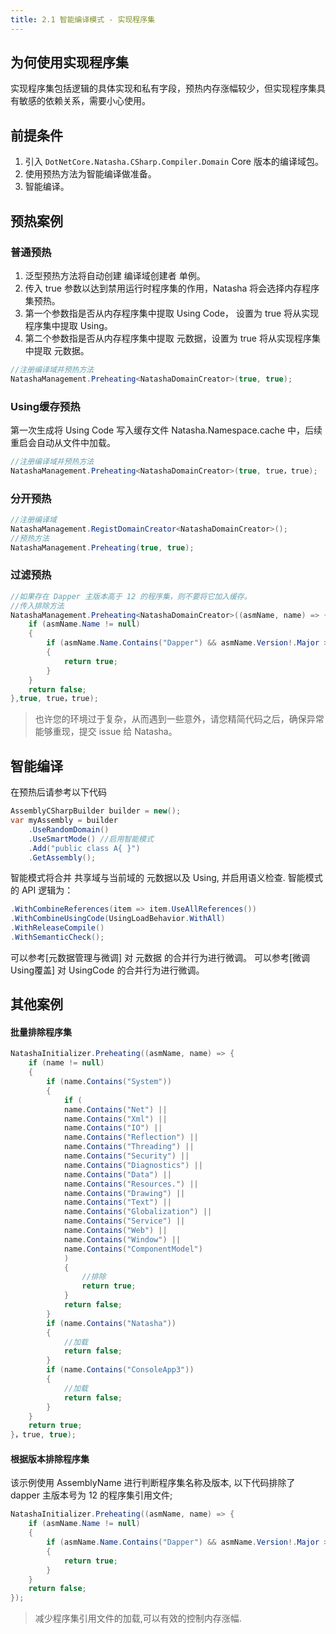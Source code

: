 ```yaml
---
title: 2.1 智能编译模式 - 实现程序集
---
```


## 为何使用实现程序集

实现程序集包括逻辑的具体实现和私有字段，预热内存涨幅较少，但实现程序集具有敏感的依赖关系，需要小心使用。

## 前提条件

1. 引入 `DotNetCore.Natasha.CSharp.Compiler.Domain` Core 版本的编译域包。
2. 使用预热方法为智能编译做准备。
3. 智能编译。

## 预热案例

### 普通预热

1. 泛型预热方法将自动创建 编译域创建者 单例。
2. 传入 true 参数以达到禁用运行时程序集的作用，Natasha 将会选择内存程序集预热。
3. 第一个参数指是否从内存程序集中提取 Using Code， 设置为 true 将从实现程序集中提取 Using。
4. 第二个参数指是否从内存程序集中提取 元数据，设置为 true 将从实现程序集中提取 元数据。

```cs
//注册编译域并预热方法
NatashaManagement.Preheating<NatashaDomainCreator>(true, true);
```

### Using缓存预热

第一次生成将 Using Code 写入缓存文件  Natasha.Namespace.cache 中，后续重启会自动从文件中加载。

```cs
//注册编译域并预热方法
NatashaManagement.Preheating<NatashaDomainCreator>(true, true，true);
```

### 分开预热

```cs
//注册编译域
NatashaManagement.RegistDomainCreator<NatashaDomainCreator>();
//预热方法
NatashaManagement.Preheating(true, true);
```

### 过滤预热

```cs
//如果存在 Dapper 主版本高于 12 的程序集，则不要将它加入缓存。
//传入排除方法
NatashaManagement.Preheating<NatashaDomainCreator>((asmName, name) => {
    if (asmName.Name != null)
    {
        if (asmName.Name.Contains("Dapper") && asmName.Version!.Major > 12)
        {
            return true;
        }
    }
    return false;
},true, true，true);
```

> 也许您的环境过于复杂，从而遇到一些意外，请您精简代码之后，确保异常能够重现，提交 issue 给 Natasha。

## 智能编译

在预热后请参考以下代码

```cs
AssemblyCSharpBuilder builder = new();
var myAssembly = builder
    .UseRandomDomain()
    .UseSmartMode() //启用智能模式
    .Add("public class A{ }")
    .GetAssembly();
```

智能模式将合并 共享域与当前域的 元数据以及 Using, 并启用语义检查.
智能模式的 API 逻辑为：

```cs
.WithCombineReferences(item => item.UseAllReferences())
.WithCombineUsingCode(UsingLoadBehavior.WithAll)
.WithReleaseCompile()
.WithSemanticCheck();
```

可以参考[元数据管理与微调] 对 元数据 的合并行为进行微调。
可以参考[微调Using覆盖] 对 UsingCode 的合并行为进行微调。

## 其他案例

#### 批量排除程序集

```cs
NatashaInitializer.Preheating((asmName, name) => {
    if (name != null)
    {
        if (name.Contains("System"))
        {
            if (
            name.Contains("Net") ||
            name.Contains("Xml") ||
            name.Contains("IO") ||
            name.Contains("Reflection") ||
            name.Contains("Threading") ||
            name.Contains("Security") ||
            name.Contains("Diagnostics") ||
            name.Contains("Data") ||
            name.Contains("Resources.") ||
            name.Contains("Drawing") ||
            name.Contains("Text") ||
            name.Contains("Globalization") ||
            name.Contains("Service") ||
            name.Contains("Web") ||
            name.Contains("Window") ||
            name.Contains("ComponentModel")
            )
            {
                //排除
                return true;
            }
            return false;
        }
        if (name.Contains("Natasha"))
        {
            //加载
            return false;
        }
        if (name.Contains("ConsoleApp3"))
        {
            //加载
            return false;
        }
    }
    return true;
}，true, true);
```

#### 根据版本排除程序集

该示例使用 AssemblyName 进行判断程序集名称及版本, 以下代码排除了 dapper 主版本号为 12 的程序集引用文件;

```cs
NatashaInitializer.Preheating((asmName, name) => {
    if (asmName.Name != null)
    {
        if (asmName.Name.Contains("Dapper") && asmName.Version!.Major > 12)
        {
            return true;
        }
    }
    return false;
});
```

> 减少程序集引用文件的加载,可以有效的控制内存涨幅.
